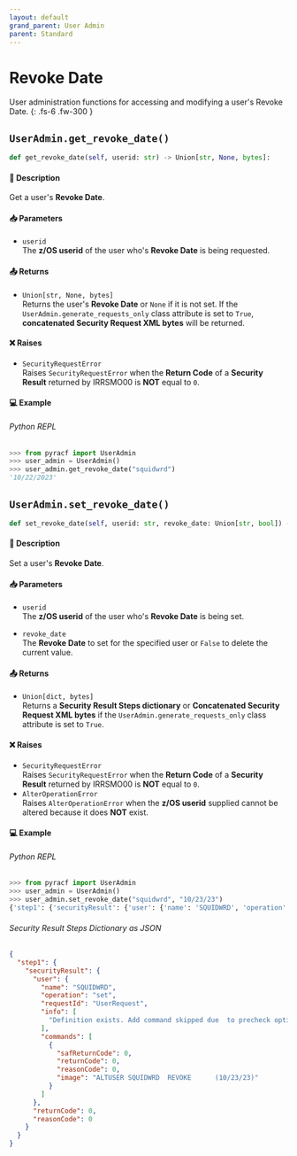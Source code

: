 ```yaml
---
layout: default
grand_parent: User Admin
parent: Standard
---
```


# Revoke Date

User administration functions for accessing and modifying a user's Revoke Date. 
{: .fs-6 .fw-300 }

## `UserAdmin.get_revoke_date()`

```python
def get_revoke_date(self, userid: str) -> Union[str, None, bytes]:
```

#### 📄 Description

Get a user's **Revoke Date**.

#### 📥 Parameters
* `userid`<br>
  The **z/OS userid** of the user who's **Revoke Date** is being requested.

#### 📤 Returns
* `Union[str, None, bytes]`<br>
  Returns the user's **Revoke Date** or `None` if it is not set. If the `UserAdmin.generate_requests_only` class attribute is set to `True`, **concatenated Security Request XML bytes** will be returned.

#### ❌ Raises
* `SecurityRequestError`<br>
  Raises `SecurityRequestError` when the **Return Code** of a **Security Result** returned by IRRSMO00 is **NOT** equal to `0`.

#### 💻 Example

###### Python REPL
```python
>>> from pyracf import UserAdmin
>>> user_admin = UserAdmin()
>>> user_admin.get_revoke_date("squidwrd")
'10/22/2023'
```

## `UserAdmin.set_revoke_date()`

```python
def set_revoke_date(self, userid: str, revoke_date: Union[str, bool]) -> Union[dict, bytes]:
```

#### 📄 Description

Set a user's **Revoke Date**.

#### 📥 Parameters
* `userid`<br>
  The **z/OS userid** of the user who's **Revoke Date** is being set.

* `revoke_date`<br>
  The **Revoke Date** to set for the specified user or `False` to delete the current value.

#### 📤 Returns
* `Union[dict, bytes]`<br>
  Returns a **Security Result Steps dictionary** or **Concatenated Security Request XML bytes** if the `UserAdmin.generate_requests_only` class attribute is set to `True`.

#### ❌ Raises
* `SecurityRequestError`<br>
  Raises `SecurityRequestError` when the **Return Code** of a **Security Result** returned by IRRSMO00 is **NOT** equal to `0`.
* `AlterOperationError`<br>
  Raises `AlterOperationError` when the **z/OS userid** supplied cannot be altered because it does **NOT** exist.

#### 💻 Example

###### Python REPL
```python
>>> from pyracf import UserAdmin
>>> user_admin = UserAdmin()
>>> user_admin.set_revoke_date("squidwrd", "10/23/23")
{'step1': {'securityResult': {'user': {'name': 'SQUIDWRD', 'operation': 'set', 'requestId': 'UserRequest', 'info': ['Definition exists. Add command skipped due  to precheck option'], 'commands': [{'safReturnCode': 0, 'returnCode': 0, 'reasonCode': 0, 'image': 'ALTUSER SQUIDWRD  REVOKE      (10/23/23)'}]}, 'returnCode': 0, 'reasonCode': 0}}}
```

###### Security Result Steps Dictionary as JSON
```json
{
  "step1": {
    "securityResult": {
      "user": {
        "name": "SQUIDWRD",
        "operation": "set",
        "requestId": "UserRequest",
        "info": [
          "Definition exists. Add command skipped due  to precheck option"
        ],
        "commands": [
          {
            "safReturnCode": 0,
            "returnCode": 0,
            "reasonCode": 0,
            "image": "ALTUSER SQUIDWRD  REVOKE      (10/23/23)"
          }
        ]
      },
      "returnCode": 0,
      "reasonCode": 0
    }
  }
}
```